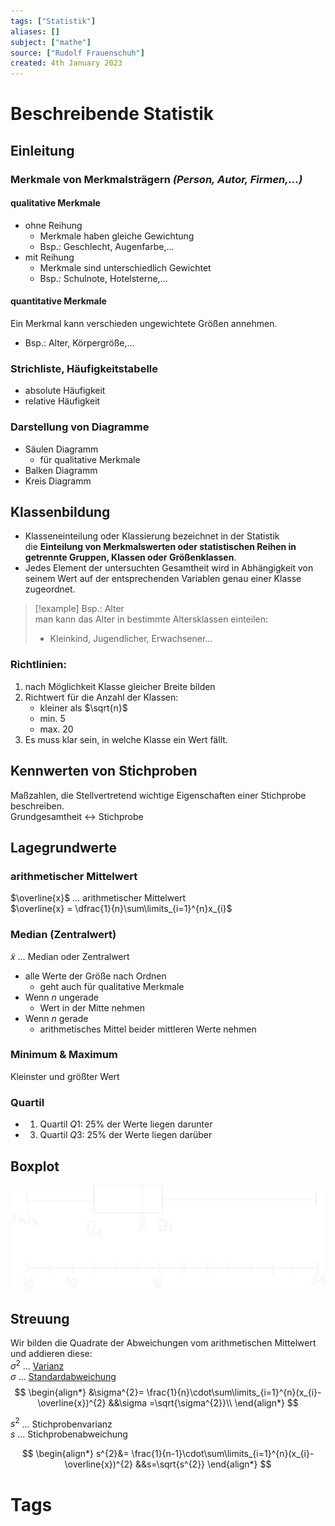 ```yaml
---
tags: ["Statistik"]
aliases: []
subject: ["mathe"]
source: ["Rudolf Frauenschuh"]
created: 4th January 2023
---
```


# Beschreibende Statistik

## Einleitung

### Merkmale von Merkmalsträgern *(Person, Autor, Firmen,…)*

#### qualitative Merkmale

- ohne Reihung  
	- Merkmale haben gleiche Gewichtung
	- Bsp.: Geschlecht, Augenfarbe,… 
- mit Reihung   
	- Merkmale sind unterschiedlich Gewichtet
	- Bsp.: Schulnote, Hotelsterne,… 

#### quantitative Merkmale

Ein Merkmal kann verschieden ungewichtete Größen annehmen.
- Bsp.: Alter, Körpergröße,…

### Strichliste, Häufigkeitstabelle

- absolute Häufigkeit
- relative Häufigkeit

### Darstellung von Diagramme

- Säulen Diagramm
	- für qualitative Merkmale
- Balken Diagramm
- Kreis Diagramm

## Klassenbildung

- Klasseneinteilung oder Klassierung bezeichnet in der Statistik die **Einteilung von Merkmalswerten oder statistischen Reihen in getrennte Gruppen, Klassen oder Größenklassen**.
- Jedes Element der untersuchten Gesamtheit wird in Abhängigkeit von seinem Wert auf der entsprechenden Variablen genau einer Klasse zugeordnet.
> [!example] Bsp.: Alter  
> man kann das Alter in bestimmte Altersklassen einteilen:
> - Kleinkind, Jugendlicher, Erwachsener…

### Richtlinien:

1. nach Möglichkeit Klasse gleicher Breite bilden
2. Richtwert für die Anzahl der Klassen:
	- kleiner als $\sqrt{n}$
	- min. 5
	- max. 20
3. Es muss klar sein, in welche Klasse ein Wert fällt.

## Kennwerten von Stichproben

Maßzahlen, die Stellvertretend wichtige Eigenschaften einer Stichprobe beschreiben.  
Grundgesamtheit $\leftrightarrow$ Stichprobe

## Lagegrundwerte

### arithmetischer Mittelwert

$\overline{x}$ … arithmetischer Mittelwert  
$\overline{x} = \dfrac{1}{n}\sum\limits_{i=1}^{n}x_{i}$

### Median (Zentralwert)

$\tilde{x}$ … Median oder Zentralwert
- alle Werte der Größe nach Ordnen
	- geht auch für qualitative Merkmale
- Wenn $n$ ungerade
	- Wert in der Mitte nehmen
- Wenn $n$ gerade
	- arithmetisches Mittel beider mittleren Werte nehmen

### Minimum & Maximum

Kleinster und größter Wert

### Quartil

- 1. Quartil $Q1$: $25\%$ der Werte liegen darunter
- 3. Quartil $Q3$: $25\%$ der Werte liegen darüber

## Boxplot

![Boxplot.png](../assets/Boxplot.png)

## Streuung 

Wir bilden die Quadrate der Abweichungen vom arithmetischen Mittelwert und addieren diese:  
$\sigma^{2}$ … [Varianz](Varianz.md)  
$\sigma$ … [Standardabweichung](Standardabweichung.md)
$$
\begin{align*}
&\sigma^{2}= \frac{1}{n}\cdot\sum\limits_{i=1}^{n}(x_{i}-\overline{x})^{2} &&\sigma =\sqrt{\sigma^{2}}\\
\end{align*}
$$

$s^{2}$ … Stichprobenvarianz  
$s$ … Stichprobenabweichung

$$
\begin{align*}
s^{2}&= \frac{1}{n-1}\cdot\sum\limits_{i=1}^{n}(x_{i}-\overline{x})^{2} &&s=\sqrt{s^{2}}
\end{align*}
$$

# Tags